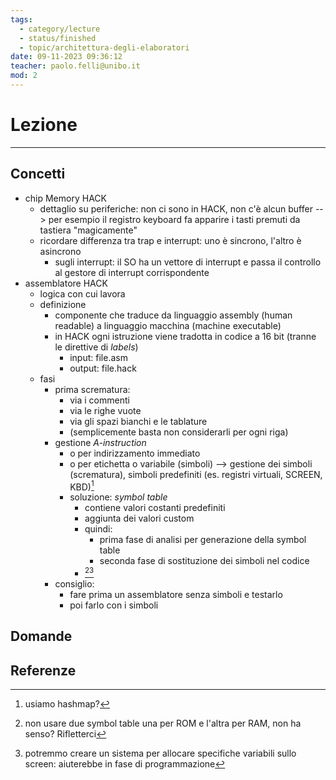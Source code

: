```yaml
---
tags:
  - category/lecture
  - status/finished
  - topic/architettura-degli-elaboratori
date: 09-11-2023 09:36:12
teacher: paolo.felli@unibo.it
mod: 2
---
```

# Lezione
---
## Concetti
- chip Memory HACK
	- dettaglio su periferiche: non ci sono in HACK, non c'è alcun buffer --> per esempio il registro keyboard fa apparire i tasti premuti da tastiera "magicamente"
	- ricordare differenza tra trap e interrupt: uno è sincrono, l'altro è asincrono
		- sugli interrupt: il SO ha un vettore di interrupt e passa il controllo al gestore di interrupt corrispondente
- assemblatore HACK
	- logica con cui lavora
	- definizione
		- componente che traduce da linguaggio assembly (human readable) a linguaggio macchina (machine executable)
		- in HACK ogni istruzione viene tradotta in codice a 16 bit (tranne le direttive di _labels_)
			- input: file.asm
			- output: file.hack
	- fasi
		- prima scrematura:
			- via i commenti
			- via le righe vuote
			- via gli spazi bianchi e le tablature
			- (semplicemente basta non considerarli per ogni riga)
		- gestione _A-instruction_
			- o per indirizzamento immediato
			- o per etichetta o variabile (simboli) --> gestione dei simboli (scrematura), simboli predefiniti (es. registri virtuali, SCREEN, KBD)[^1]
			- soluzione: _symbol table_
				- contiene valori costanti predefiniti
				- aggiunta dei valori custom
				- quindi:
					- prima fase di analisi per generazione della symbol table
					- seconda fase di sostituzione dei simboli nel codice
				- [^2][^3]
		- consiglio:
			- fare prima un assemblatore senza simboli e testarlo
			- poi farlo con i simboli

## Domande

## Referenze
[^1]: usiamo hashmap?
[^2]: non usare due symbol table una per ROM e l'altra per RAM, non ha senso? Rifletterci
[^3]: potremmo creare un sistema per allocare specifiche variabili sullo screen: aiuterebbe in fase di programmazione